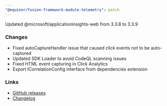 ```yaml
---
"@equinor/fusion-framework-module-telemetry": patch
---
```


Updated @microsoft/applicationinsights-web from 3.3.8 to 3.3.9

### Changes
- Fixed autoCaptureHandler issue that caused click events not to be auto-captured
- Updated SDK Loader to avoid CodeQL scanning issues
- Fixed HTML event capturing in Click Analytics
- Export ICorrelationConfig interface from dependencies extension

### Links
- [GitHub releases](https://github.com/microsoft/ApplicationInsights-JS/releases/tag/3.3.9)
- [Changelog](https://github.com/microsoft/ApplicationInsights-JS/blob/main/RELEASES.md)
